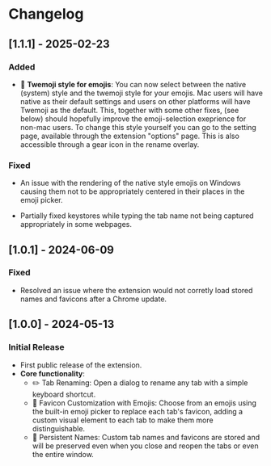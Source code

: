 # Changelog

## [1.1.1] - 2025-02-23

### Added

- 🌟 **Twemoji style for emojis**: You can now select between the native (system) style and the twemoji
style for your emojis. Mac users will have native as their default settings and users on other
platforms will have Twemoji as the default. This, together with some other fixes, (see below) should hopefully improve the emoji-selection exeprience for non-mac users. To change this style yourself
you can go to the setting page, available through the extension "options" page. This is also
accessible through a gear icon in the rename overlay.

### Fixed

- An issue with the rendering of the native style emojis on Windows causing them not to be appropriately centered in their places in the emoji picker.

- Partially fixed keystores while typing the tab name not being captured appropriately in some webpages.

## [1.0.1] - 2024-06-09

### Fixed 
- Resolved an issue where the extension would not corretly load stored names and favicons after a Chrome update.

## [1.0.0] - 2024-05-13

### Initial Release
- First public release of the extension.
- **Core functionality**:
  - ✏️ Tab Renaming: Open a dialog to rename any tab with a simple keyboard shortcut.
  - 🎨 Favicon Customization with Emojis: Choose from an emojis using the built-in emoji picker to replace each tab's favicon, adding a custom visual element to each tab to make them more distinguishable.
  - 🔄 Persistent Names: Custom tab names and favicons are stored and will be preserved even when you close and reopen the tabs or even the entire window.
